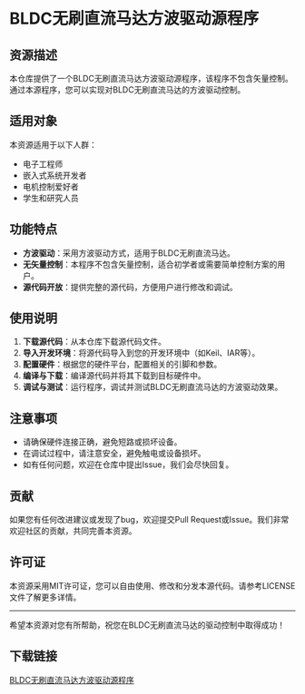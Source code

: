 # BLDC无刷直流马达方波驱动源程序

## 资源描述

本仓库提供了一个BLDC无刷直流马达方波驱动源程序，该程序不包含矢量控制。通过本源程序，您可以实现对BLDC无刷直流马达的方波驱动控制。

## 适用对象

本资源适用于以下人群：

- 电子工程师
- 嵌入式系统开发者
- 电机控制爱好者
- 学生和研究人员

## 功能特点

- **方波驱动**：采用方波驱动方式，适用于BLDC无刷直流马达。
- **无矢量控制**：本程序不包含矢量控制，适合初学者或需要简单控制方案的用户。
- **源代码开放**：提供完整的源代码，方便用户进行修改和调试。

## 使用说明

1. **下载源代码**：从本仓库下载源代码文件。
2. **导入开发环境**：将源代码导入到您的开发环境中（如Keil、IAR等）。
3. **配置硬件**：根据您的硬件平台，配置相关的引脚和参数。
4. **编译与下载**：编译源代码并将其下载到目标硬件中。
5. **调试与测试**：运行程序，调试并测试BLDC无刷直流马达的方波驱动效果。

## 注意事项

- 请确保硬件连接正确，避免短路或损坏设备。
- 在调试过程中，请注意安全，避免触电或设备损坏。
- 如有任何问题，欢迎在仓库中提出Issue，我们会尽快回复。

## 贡献

如果您有任何改进建议或发现了bug，欢迎提交Pull Request或Issue。我们非常欢迎社区的贡献，共同完善本资源。

## 许可证

本资源采用MIT许可证，您可以自由使用、修改和分发本源代码。请参考LICENSE文件了解更多详情。

---

希望本资源对您有所帮助，祝您在BLDC无刷直流马达的驱动控制中取得成功！

## 下载链接

[BLDC无刷直流马达方波驱动源程序](https://pan.quark.cn/s/a65de0700612)